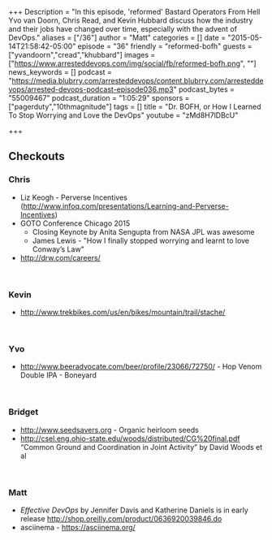 +++
Description = "In this episode, 'reformed' Bastard Operators From Hell Yvo van Doorn, Chris Read, and Kevin Hubbard discuss how the industry and their jobs have changed over time, especially with the advent of DevOps."
aliases = ["/36"]
author = "Matt"
categories = []
date = "2015-05-14T21:58:42-05:00"
episode = "36"
friendly = "reformed-bofh"
guests = ["yvandoorn","cread","khubbard"]
images = ["https://www.arresteddevops.com/img/social/fb/reformed-bofh.png", ""]
news_keywords = []
podcast = "https://media.blubrry.com/arresteddevops/content.blubrry.com/arresteddevops/arrested-devops-podcast-episode036.mp3"
podcast_bytes = "55009467"
podcast_duration = "1:05:29"
sponsors = ["pagerduty","10thmagnitude"]
tags = []
title = "Dr. BOFH, or How I Learned To Stop Worrying and Love the DevOps"
youtube = "zMd8H7lDBcU"

+++
<h2>Checkouts</h2>
<h3>Chris</h3>
<ul>
	<li>Liz Keogh - Perverse Incentives (<a href="http://www.infoq.com/presentations/Learning-and-Perverse-Incentives">http://www.infoq.com/presentations/Learning-and-Perverse-Incentives</a>)</li>
	<li>GOTO Conference Chicago 2015
<ul>
	<li>Closing Keynote by Anita Sengupta from NASA JPL was awesome</li>
	<li>James Lewis - "How I finally stopped worrying and learnt to love Conway’s Law"</li>
</ul>
</li>
	<li><a href="http://drw.com/careers/">http://drw.com/careers/</a></li>
</ul>
&nbsp;
<h3>Kevin</h3>
<ul>
	<li><a href="http://www.trekbikes.com/us/en/bikes/mountain/trail/stache/">http://www.trekbikes.com/us/en/bikes/mountain/trail/stache/</a></li>
</ul>
&nbsp;
<h3>Yvo</h3>
<ul>
	<li><a href="http://www.beeradvocate.com/beer/profile/23066/72750/">http://www.beeradvocate.com/beer/profile/23066/72750/</a> - Hop Venom Double IPA - Boneyard</li>
</ul>
&nbsp;
<h3>Bridget</h3>
<ul>
	<li><a href="http://www.seedsavers.org">http://www.seedsavers.org</a> - Organic heirloom seeds</li>
	<li><a href="http://csel.eng.ohio-state.edu/woods/distributed/CG%20final.pdf">http://csel.eng.ohio-state.edu/woods/distributed/CG%20final.pdf</a> “Common Ground and Coordination in Joint Activity” by David Woods et al</li>
</ul>
&nbsp;
<h3>Matt</h3>
<ul>
	<li><i>Effective DevOps</i> by Jennifer Davis and Katherine Daniels is in early release <a href="http://shop.oreilly.com/product/0636920039846.do">http://shop.oreilly.com/product/0636920039846.do</a></li>
	<li>asciinema - <a href="https://asciinema.org/">https://asciinema.org/</a></li>
</ul>
